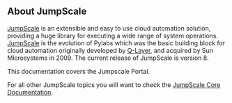## About JumpScale

[JumpScale](http://www.jumpscale.com/) is an extensible and easy to use cloud automation solution, providing a huge library for executing a wide range of system operations. [JumpScale](http://www.jumpscale.com/) is the evolution of Pylabs which was the basic building block for cloud automation originally developed by [Q-Layer](http://incubaid.com/successes/Q-Layer/), and acquired by Sun Microsystems in 2009. The current release of JumpScale is version 8.

This documentation covers the Jumpscale Portal.

For all other JumpScale topics you will want to check the [JumpScale Core Documentation](https://www.gitbook.com/book/gig/jumpscale-core8/details).